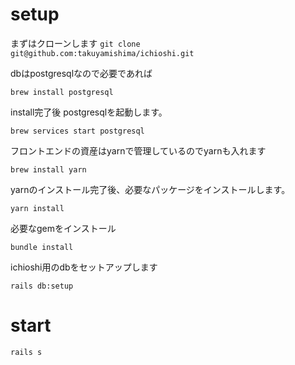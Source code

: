 # setup

まずはクローンします
`git clone git@github.com:takuyamishima/ichioshi.git`

dbはpostgresqlなので必要であれば

`brew install postgresql`

install完了後 postgresqlを起動します。

`brew services start postgresql`

フロントエンドの資産はyarnで管理しているのでyarnも入れます

`brew install yarn`

yarnのインストール完了後、必要なパッケージをインストールします。

`yarn install`

必要なgemをインストール

`bundle install`

ichioshi用のdbをセットアップします

`rails db:setup`

# start

`rails s`


